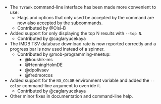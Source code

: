 * The `TVrank` command-line interface has been made more convenient to use:
  * Flags and options that only used be accepted by the command are now also accepted by
    the subcommands.
  * Contributed by @Olsi-B
* Added support for only displaying the top N results with `--top N`.
  * Contributed by @caglaryucekaya
* The IMDB TSV database download rate is now reported correctly and a progress bar is now
  used instead of a spinner.
  * Contributed by @mob-programming-meetup:
    * @koushik-ms
    * @HenningHolmDE
    * @dpolivaev
    * @fredmorcos
* Added support for the `NO_COLOR` environment variable and added the `--color`
  command-line argument to override it.
    * Contributed by @caglaryucekaya
* Other minor fixes in documentation and command-line help.
